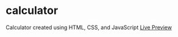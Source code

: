 # calculator
Calculator created using HTML, CSS, and JavaScript
[Live Preview](https://ch4rmelle.github.io/calculator/)
